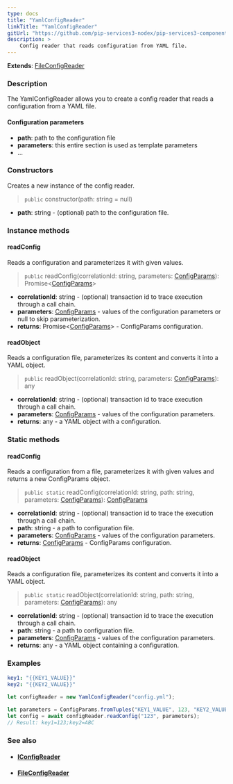 ```yaml
---
type: docs
title: "YamlConfigReader"
linkTitle: "YamlConfigReader"
gitUrl: "https://github.com/pip-services3-nodex/pip-services3-components-nodex"
description: >
    Config reader that reads configuration from YAML file.
---
```


**Extends**: [FileConfigReader](../file_config_reader)

### Description

The YamlConfigReader allows you to create a config reader that reads a configuration from a YAML file.

#### Configuration parameters

- **path**: path to the configuration file
- **parameters**: this entire section is used as template parameters
- ...


### Constructors
Creates a new instance of the config reader.

> `public` constructor(path: string = null)

- **path**: string - (optional) path to the configuration file.


### Instance methods


#### readConfig
Reads a configuration and parameterizes it with given values.

> `public` readConfig(correlationId: string, parameters: [ConfigParams](../../../commons/config/config_params)): Promise<[ConfigParams](../../../commons/config/config_params)>

- **correlationId**: string - (optional) transaction id to trace execution through a call chain.
- **parameters**: [ConfigParams](../../../commons/config/config_params) - values of the configuration parameters or null to skip parameterization.
- **returns**: Promise<[ConfigParams](../../../commons/config/config_params)> - ConfigParams configuration.


#### readObject
Reads a configuration file, parameterizes its content and converts it into a YAML object.

> `public` readObject(correlationId: string, parameters: [ConfigParams](../../../commons/config/config_params)): any

- **correlationId**: string - (optional) transaction id to trace execution through a call chain.
- **parameters**: [ConfigParams](../../../commons/config/config_params) - values of the configuration parameters.
- **returns**: any - a YAML object with a configuration.

### Static methods

#### readConfig
Reads a configuration from a file, parameterizes it with given values and returns a new ConfigParams object.

> `public static` readConfig(correlationId: string, path: string, parameters: [ConfigParams](../../../commons/config/config_params)): [ConfigParams](../../../commons/config/config_params)

- **correlationId**: string - (optional) transaction id to trace the execution through a call chain.
- **path**: string - a path to configuration file.
- **parameters**: [ConfigParams](../../../commons/config/config_params) - values of the configuration parameters.
- **returns**: [ConfigParams](../../../commons/config/config_params) - ConfigParams configuration.


#### readObject
Reads a configuration file, parameterizes its content and converts it into a YAML object.

> `public static` readObject(correlationId: string, path: string, parameters: [ConfigParams](../../../commons/config/config_params)): any

- **correlationId**: string - (optional) transaction id to trace the execution through a call chain.
- **path**: string - a path to configuration file.
- **parameters**: [ConfigParams](../../../commons/config/config_params) - values of the configuration parameters.
- **returns**: any - a YAML object containing a configuration.

### Examples

```yaml
key1: "{{KEY1_VALUE}}"
key2: "{{KEY2_VALUE}}"
```
    
        
```typescript
let configReader = new YamlConfigReader("config.yml");
  
let parameters = ConfigParams.fromTuples("KEY1_VALUE", 123, "KEY2_VALUE", "ABC");
let config = await configReader.readConfig("123", parameters);
// Result: key1=123;key2=ABC
```

### See also
- #### [IConfigReader](../iconfig_reader)
- #### [FileConfigReader](../file_config_reader)
